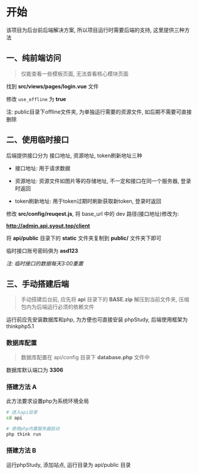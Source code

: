 # 开始

该项目为后台前后端解决方案, 所以项目运行时需要后端的支持, 这里提供三种方法

## 一、纯前端访问

> 仅能查看一些模板页面, 无法查看核心模块页面

找到 **src/views/pages/login.vue** 文件

修改 ```use_offline``` 为 **true**

注: public目录下offline文件夹, 为单独运行需要的资源文件, 如后期不需要可直接删除

## 二、使用临时接口

后端提供接口分为 接口地址, 资源地址, token刷新地址三种

- 接口地址: 用于请求数据

- 资源地址: 资源文件如图片等的存储地址, 不一定和接口在同一个服务器, 登录时返回

- token刷新地址: 用于token过期时刷新获取新token, 登录时返回

修改 **src/config/reuqest.js**, 将 base_url 中的 dev 路径(接口地址)修改为:

**http://admin.api.syout.top/client**

将 **api/public** 目录下的 **static** 文件夹复制到 **public/** 文件夹下即可

临时接口账号密码俱为 **asd123**

*注: 临时接口的数据每天3:00重置*

## 三、手动搭建后端

> 手动搭建后台前, 应先将 **api** 目录下的 **BASE.zip** 解压到当前文件夹, 压缩包内为后端运行必须的依赖文件

运行前应先安装数据库和php, 为方便也可直接安装 phpStudy, 后端使用框架为 thinkphp5.1 

### 数据库配置

> 数据库配置在 api/config 目录下 **database.php** 文件中

数据库默认端口为 **3306**

### 搭建方法 A

此方法要求设置php为系统环境全局

```bash
# 进入api目录
cd api

# 使用php内置服务器启动
php think run
```
### 搭建方法 B

运行phpStudy, 添加站点, 运行目录为 api/public 目录